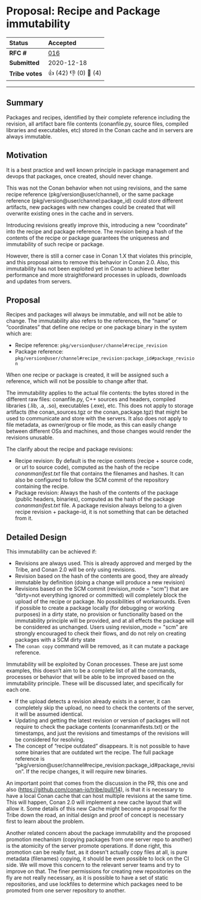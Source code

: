 
# Proposal: Recipe and Package immutability

| **Status**        | **Accepted**                                       |
|:------------------|:---------------------------------------------------|
| **RFC #**         |  [016](https://github.com/conan-io/tribe/pull/16)  |
| **Submitted**     | 2020-12-18                                         |
| **Tribe votes**   |  :thumbsup: (42) :thumbsdown: (0) :eyes: (4)       |

---


## Summary

Packages and recipes, identified by their complete reference including the revision, all artifact bare file contents (conanfile.py, source files, compiled libraries and executables, etc) stored in the Conan cache and in servers are always immutable.


## Motivation

It is a best practice and well known principle in package management and devops that packages, once created, should never change.

This was not the Conan behavior when not using revisions, and the same recipe reference (pkg/version@user/channel), or the same package reference (pkg/version@user/channel:package_id) could store different artifacts, new packages with new changes could be created that will overwrite existing ones in the cache and in servers.

Introducing revisions greatly improve this, introducing a new “coordinate” into the recipe and package reference. The revision being a hash of the contents of the recipe or package guarantees the uniqueness and immutability of such recipe or package.

However, there is still a corner case in Conan 1.X that violates this principle, and this proposal aims to remove this behavior in Conan 2.0. Also, this immutability has not been exploited yet in Conan to achieve better performance and more straightforward processes in uploads, downloads and updates from servers.

## Proposal

Recipes and packages will always be immutable, and will not be able to change. The immutability also refers to the references, the “name” or “coordinates” that define one recipe or one package binary in the system which are:

- Recipe reference: ``pkg/version@user/channel#recipe_revision``
- Package reference: ``pkg/version@user/channel#recipe_revision:package_id#package_revision``

When one recipe or package is created, it will be assigned such a reference, which will not be possible to change after that.

The immutability applies to the actual file contents: the bytes stored in the different raw files: conanfile.py, C++ sources and headers, compiled libraries (.lib, .a, .so), executables (.exe), etc. This does not apply to storage artifacts (the conan_sources.tgz or the conan_package.tgz) that might be used to communicate and store with the servers. It also does not apply to file metadata, as owner/group or file mode, as this can easily change between different OSs and machines, and those changes would render the revisions unusable.

The clarify about the recipe and package revisions:

- Recipe revision: By default is the recipe contents (recipe + source code, or url to source code), computed as the hash of the recipe *conanmanifest.txt* file that contains the filenames and hashes. It can also be configured to follow the SCM commit of the repository containing the recipe.
- Package revision: Always the hash of the contents of the package (public headers, binaries), computed as the hash of the package *conanmanifest.txt* file. A package revision always belong to a given recipe revision + package-id, it is not something that can be detached from it.


## Detailed Design

This immutability can be achieved if:

- Revisions are always used. This is already approved and merged by the Tribe, and Conan 2.0 will be only using revisions.
- Revision based on the hash of the contents are good, they are already immutable by definition (doing a change will produce a new revision)
- Revisions based on the SCM commit (revision_mode = "scm") that are “dirty=not everything ignored or committed) will completely block the upload of the recipe or package. No possibilities of workarounds. Even if possible to create a package locally (for debugging or working purposes) in a dirty state, no provision or functionality based on the immutability principle will be provided, and at all effects the package will be considered as unchanged. Users using revision_mode = "scm" are strongly encouraged to check their flows, and do not rely on creating packages with a SCM dirty state
- The ``conan copy`` command will be removed, as it can mutate a package reference.

Immutability will be exploited by Conan processes. These are just some examples, this doesn’t aim to be a complete list of all the commands, processes or behavior that will be able to be improved based on the immutability principle. These will be discussed later, and specifically for each one.

- If the upload detects a revision already exists in a server, it can completely skip the upload, no need to check the contents of the server, it will be assumed identical.
- Updating and getting the latest revision or version of packages will not require to check the package contents (conanmanifests.txt) or the timestamps, and just the revisions and timestamps of the revisions will be considered for resolving.
- The concept of “recipe outdated” disappears. It is not possible to have some binaries that are outdated wrt the recipe. The full package reference is “pkg/version@user/channel#recipe_revision:package_id#package_revision”. If the recipe changes, it will require new binaries.

An important point that comes from the discussion in the PR, this one and also (https://github.com/conan-io/tribe/pull/14), is that it is necessary to have a local Conan cache that can host multiple revisions at the same time.
This will happen, Conan 2.0 will implement a new cache layout that will allow it. Some details of this new Cache might become a proposal for the Tribe down the road, an initial design and proof of concept is necessary first to learn about the problem.

Another related concern about the package immutability and the proposed promotion mechanism (copying packages from one server repo to another) is the atomicity of the server promote operations. If done right, this promotion can be really fast, as it doesn't actually copy files at all, is pure metadata (filenames) copying, it should be even possible to lock on the CI side. We will move this concern to the relevant server teams and try to improve on that. The finer permissions for creating new repositories on the fly are not really necessary, as it is possible to have a set of static repositories, and use lockfiles to determine which packages need to be promoted from one server repository to another.
